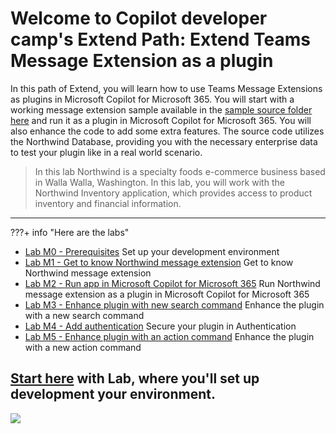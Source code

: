 
# Welcome to Copilot developer camp's Extend Path: Extend Teams Message Extension as a plugin

In this path of Extend, you will learn how to use Teams Message Extensions as plugins in Microsoft Copilot for Microsoft 365. You will start with a working message extension sample available in the [sample source folder here](https://github.com/microsoft/copilot-camp/tree/main/src/extend-message-ext/Lab01-Run-NW-Teams/Northwind) and run it as a plugin in Microsoft Copilot for Microsoft 365. You will also enhance the code to add some extra features. The source code utilizes the Northwind Database, providing you with the necessary enterprise data to test your plugin like in a real world scenario.

> In this lab Northwind is a specialty foods e-commerce business based in Walla Walla, Washington. In this lab, you will work with the Northwind Inventory application, which provides access to product inventory and financial information.

<hr />

???+ info "Here are the labs"
  - [Lab M0 - Prerequisites](/copilot-camp/pages/extend-message-ext/00-prerequisites) Set up your development environment
  - [Lab M1 - Get to know Northwind message extension](/copilot-camp/pages/extend-message-ext/01-nw-teams-app) Get to know Northwind message extension
  - [Lab M2 - Run app in Microsoft Copilot for Microsoft 365](/copilot-camp/pages/extend-message-ext/02-nw-plugin) Run Northwind message extension as a plugin in Microsoft Copilot for Microsoft 365
  - [Lab M3 - Enhance plugin with new search command](/copilot-camp/pages/extend-message-ext/03-enhance-nw-plugin) Enhance the plugin with a new search command
  - [Lab M4 - Add authentication](/copilot-camp/pages/extend-message-ext/04-add-authentication) Secure your plugin in Authentication
  - [Lab M5 - Enhance plugin with an action command](/copilot-camp/pages/extend-message-ext/05-add-action) Enhance the plugin with a new action command

## <a href="./00-prerequisites">Start here</a> with Lab, where you'll set up development your environment.

<img src="https://pnptelemetry.azurewebsites.net/copilot-camp/extend-message-ext/index" />